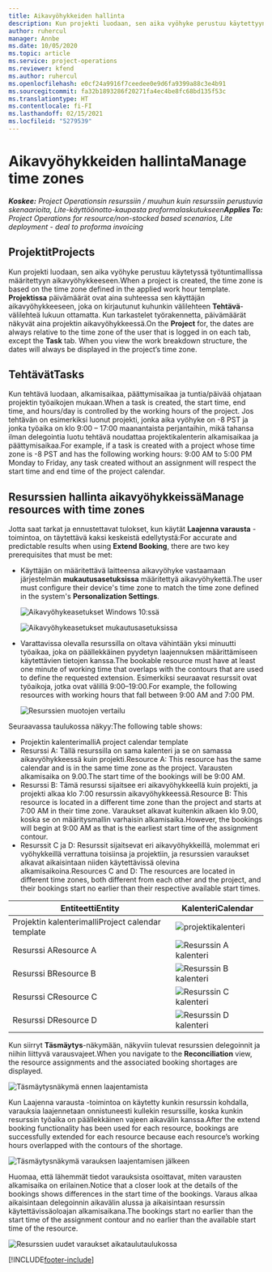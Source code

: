 ```yaml
---
title: Aikavyöhykkeiden hallinta
description: Kun projekti luodaan, sen aika vyöhyke perustuu käytettyyn työtuntimalliin määritettyyn aikavyöhykkeeseen.
author: ruhercul
manager: Annbe
ms.date: 10/05/2020
ms.topic: article
ms.service: project-operations
ms.reviewer: kfend
ms.author: ruhercul
ms.openlocfilehash: e0cf24a9916f7ceedee0e9d6fa9399a88c3e4b91
ms.sourcegitcommit: fa32b1893286f20271fa4ec4be8fc68bd135f53c
ms.translationtype: HT
ms.contentlocale: fi-FI
ms.lasthandoff: 02/15/2021
ms.locfileid: "5279539"
---
```

# <a name="manage-time-zones"></a><span data-ttu-id="3196b-103">Aikavyöhykkeiden hallinta</span><span class="sxs-lookup"><span data-stu-id="3196b-103">Manage time zones</span></span>

<span data-ttu-id="3196b-104">_**Koskee:** Project Operationsin resurssiin / muuhun kuin resurssiin perustuvia skenaarioita, Lite-käyttöönotto-kaupasta proformalaskutukseen_</span><span class="sxs-lookup"><span data-stu-id="3196b-104">_**Applies To:** Project Operations for resource/non-stocked based scenarios, Lite deployment - deal to proforma invoicing_</span></span>


## <a name="projects"></a><span data-ttu-id="3196b-105">Projektit</span><span class="sxs-lookup"><span data-stu-id="3196b-105">Projects</span></span>

<span data-ttu-id="3196b-106">Kun projekti luodaan, sen aika vyöhyke perustuu käytetyssä työtuntimallissa määritettyyn aikavyöhykkeeseen.</span><span class="sxs-lookup"><span data-stu-id="3196b-106">When a project is created, the time zone is based on the time zone defined in the applied work hour template.</span></span> <span data-ttu-id="3196b-107">**Projektissa** päivämäärät ovat aina suhteessa sen käyttäjän aikavyöhykkeeseen, joka on kirjautunut kuhunkin välilehteen **Tehtävä**-välilehteä lukuun ottamatta. Kun tarkastelet työrakennetta, päivämäärät näkyvät aina projektin aikavyöhykkeessä.</span><span class="sxs-lookup"><span data-stu-id="3196b-107">On the **Project** for, the dates are always relative to the time zone of the user that is logged in on each tab, except the **Task** tab. When you view the work breakdown structure, the dates will always be displayed in the project’s time zone.</span></span>

## <a name="tasks"></a><span data-ttu-id="3196b-108">Tehtävät</span><span class="sxs-lookup"><span data-stu-id="3196b-108">Tasks</span></span>

<span data-ttu-id="3196b-109">Kun tehtävä luodaan, alkamisaikaa, päättymisaikaa ja tuntia/päivää ohjataan projektin työaikojen mukaan.</span><span class="sxs-lookup"><span data-stu-id="3196b-109">When a task is created, the start time, end time, and hours/day is controlled by the working hours of the project.</span></span> <span data-ttu-id="3196b-110">Jos tehtävän on esimerkiksi luonut projekti, jonka aika vyöhyke on -8 PST ja jonka työaika on klo 9:00 – 17:00 maanantaista perjantaihin, mikä tahansa ilman delegointia luotu tehtävä noudattaa projektikalenterin alkamisaikaa ja päättymisaikaa.</span><span class="sxs-lookup"><span data-stu-id="3196b-110">For example, if a task is created with a project whose time zone is -8 PST and has the following working hours: 9:00 AM to 5:00 PM Monday to Friday, any task created without an assignment will respect the start time and end time of the project calendar.</span></span>

## <a name="manage-resources-with-time-zones"></a><span data-ttu-id="3196b-111">Resurssien hallinta aikavyöhykkeissä</span><span class="sxs-lookup"><span data-stu-id="3196b-111">Manage resources with time zones</span></span>

<span data-ttu-id="3196b-112">Jotta saat tarkat ja ennustettavat tulokset, kun käytät **Laajenna varausta** -toimintoa, on täytettävä kaksi keskeistä edellytystä:</span><span class="sxs-lookup"><span data-stu-id="3196b-112">For accurate and predictable results when using **Extend Booking**, there are two key prerequisites that must be met:</span></span>  

- <span data-ttu-id="3196b-113">Käyttäjän on määritettävä laitteensa aikavyöhyke vastaamaan järjestelmän **mukautusasetuksissa** määritettyä aikavyöhykettä.</span><span class="sxs-lookup"><span data-stu-id="3196b-113">The user must configure their device's time zone to match the time zone defined in the system's **Personalization Settings**.</span></span>
 
  ![Aikavyöhykeasetukset Windows 10:ssä](media/reconcile-assignments-03.png)

  ![Aikavyöhykeasetukset mukautusasetuksissa](media/reconcile-assignments-04.png)
 
- <span data-ttu-id="3196b-116">Varattavissa olevalla resurssilla on oltava vähintään yksi minuutti työaikaa, joka on päällekkäinen pyydetyn laajennuksen määrittämiseen käytettävien tietojen kanssa.</span><span class="sxs-lookup"><span data-stu-id="3196b-116">The bookable resource must have at least one minute of working time that overlaps with the contours that are used to define the requested extension.</span></span> <span data-ttu-id="3196b-117">Esimerkiksi seuraavat resurssit ovat työaikoja, jotka ovat välillä 9:00–19:00.</span><span class="sxs-lookup"><span data-stu-id="3196b-117">For example, the following resources with working hours that fall between 9:00 AM and 7:00 PM.</span></span> 

  ![Resurssien muotojen vertailu](media/reconcile-assignments-05.png)

<span data-ttu-id="3196b-119">Seuraavassa taulukossa näkyy:</span><span class="sxs-lookup"><span data-stu-id="3196b-119">The following table shows:</span></span>

- <span data-ttu-id="3196b-120">Projektin kalenterimalli</span><span class="sxs-lookup"><span data-stu-id="3196b-120">A project calendar template</span></span>
- <span data-ttu-id="3196b-121">Resurssi A: Tällä resurssilla on sama kalenteri ja se on samassa aikavyöhykkeessä kuin projekti.</span><span class="sxs-lookup"><span data-stu-id="3196b-121">Resource A: This resource has the same calendar and is in the same time zone as the project.</span></span> <span data-ttu-id="3196b-122">Varausten alkamisaika on 9.00.</span><span class="sxs-lookup"><span data-stu-id="3196b-122">The start time of the bookings will be 9:00 AM.</span></span>
- <span data-ttu-id="3196b-123">Resurssi B: Tämä resurssi sijaitsee eri aikavyöhykkeellä kuin projekti, ja projekti alkaa klo 7:00 resurssin aikavyöhykkeessä.</span><span class="sxs-lookup"><span data-stu-id="3196b-123">Resource B: This resource is located in a different time zone than the project and starts at 7:00 AM in their time zone.</span></span> <span data-ttu-id="3196b-124">Varaukset alkavat kuitenkin alkaen klo 9.00, koska se on määritysmallin varhaisin alkamisaika.</span><span class="sxs-lookup"><span data-stu-id="3196b-124">However, the bookings will begin at 9:00 AM as that is the earliest start time of the assignment contour.</span></span>
- <span data-ttu-id="3196b-125">Resurssit C ja D: Resurssit sijaitsevat eri aikavyöhykkeillä, molemmat eri vyöhykkeillä verrattuna toisiinsa ja projektiin, ja resurssien varaukset alkavat aikaisintaan niiden käytettävissä olevina alkamisaikoina.</span><span class="sxs-lookup"><span data-stu-id="3196b-125">Resources C and D: The resources are located in different time zones, both different from each other and the project, and their bookings start no earlier than their respective available start times.</span></span>

|<span data-ttu-id="3196b-126">Entiteetti</span><span class="sxs-lookup"><span data-stu-id="3196b-126">Entity</span></span>  |<span data-ttu-id="3196b-127">Kalenteri</span><span class="sxs-lookup"><span data-stu-id="3196b-127">Calendar</span></span>  |
|-|-|
|<span data-ttu-id="3196b-128">Projektin kalenterimalli</span><span class="sxs-lookup"><span data-stu-id="3196b-128">Project calendar template</span></span>   | ![projektikalenteri](media/reconcile-assignments-06.png) |
|<span data-ttu-id="3196b-130">Resurssi A</span><span class="sxs-lookup"><span data-stu-id="3196b-130">Resource A</span></span>  | ![Resurssin A kalenteri](media/reconcile-assignments-06.png) |
|<span data-ttu-id="3196b-132">Resurssi B</span><span class="sxs-lookup"><span data-stu-id="3196b-132">Resource B</span></span>  |  ![Resurssin B kalenteri](media/reconcile-assignments-07.png) |
|<span data-ttu-id="3196b-134">Resurssi C</span><span class="sxs-lookup"><span data-stu-id="3196b-134">Resource C</span></span>  |  ![Resurssin C kalenteri](media/reconcile-assignments-08.png) |
|<span data-ttu-id="3196b-136">Resurssi D</span><span class="sxs-lookup"><span data-stu-id="3196b-136">Resource D</span></span>  | ![Resurssin D kalenteri](media/reconcile-assignments-09.png)  |
 
<span data-ttu-id="3196b-138">Kun siirryt **Täsmäytys**-näkymään, näkyviin tulevat resurssien delegoinnit ja niihin liittyvä varausvajeet.</span><span class="sxs-lookup"><span data-stu-id="3196b-138">When you navigate to the **Reconciliation** view, the resource assignments and the associated booking shortages are displayed.</span></span>

![Täsmäytysnäkymä ennen laajentamista](media/reconcile-assignments-10.png)

<span data-ttu-id="3196b-140">Kun Laajenna varausta -toimintoa on käytetty kunkin resurssin kohdalla, varauksia laajennetaan onnistuneesti kullekin resurssille, koska kunkin resurssin työaika on päällekkäinen vajeen aikavälin kanssa.</span><span class="sxs-lookup"><span data-stu-id="3196b-140">After the extend booking functionality has been used for each resource, bookings are successfully extended for each resource because each resource’s working hours overlapped with the contours of the shortage.</span></span>

![Täsmäytysnäkymä varauksen laajentamisen jälkeen](media/reconcile-assignments-11.png) 

<span data-ttu-id="3196b-142">Huomaa, että lähemmät tiedot varauksista osoittavat, miten varausten alkamisaika on erilainen.</span><span class="sxs-lookup"><span data-stu-id="3196b-142">Notice that a closer look at the details of the bookings shows differences in the start time of the bookings.</span></span> <span data-ttu-id="3196b-143">Varaus alkaa aikaisintaan delegoinnin aikavälin alussa ja aikaisintaan resurssin käytettävissäoloajan alkamisaikana.</span><span class="sxs-lookup"><span data-stu-id="3196b-143">The bookings start no earlier than the start time of the assignment contour and no earlier than the available start time of the resource.</span></span>

![Resurssien uudet varaukset aikataulutaulukossa](media/reconcile-assignments-12.png)


[!INCLUDE[footer-include](../includes/footer-banner.md)]